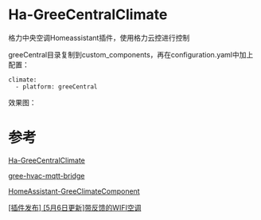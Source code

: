# Ha-GreeCentralClimate
格力中央空调Homeassistant插件，使用格力云控进行控制

greeCentral目录复制到custom_components，再在configuration.yaml中加上配置：
```
climate:
  - platform: greeCentral
```

效果图：

# 参考
[Ha-GreeCentralClimate](https://github.com/xcy1231/Ha-GreeCentralClimate)

[gree-hvac-mqtt-bridge](https://github.com/arthurkrupa/gree-hvac-mqtt-bridge)

[HomeAssistant-GreeClimateComponent](https://github.com/RobHofmann/HomeAssistant-GreeClimateComponent)

[[插件发布] [5月6日更新]带反馈的WIFI空调](https://bbs.hassbian.com/forum.php?mod=viewthread&tid=3651)
